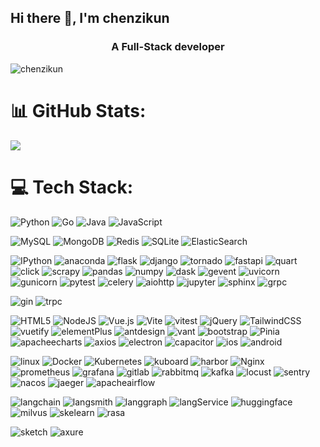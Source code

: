 ## Hi there 👋, I'm chenzikun
<h3 align="center">A Full-Stack developer</h3>  

<!--
**chenzikun/chenzikun** is a ✨ _special_ ✨ repository because its `README.md` (this file) appears on your GitHub profile.

Here are some ideas to get you started:

- 🔭 I’m currently working on ...
- 🌱 I’m currently learning ...
- 👯 I’m looking to collaborate on ...
- 🤔 I’m looking for help with ...
- 💬 Ask me about ...
- 📫 How to reach me: ...
- 😄 Pronouns: ...
- ⚡ Fun fact: ...
-->

<p align="left"> <img src="https://komarev.com/ghpvc/?username=chenzikun&label=Profile%20views&color=0e75b6&style=flat" alt="chenzikun" /> </p>

# 📊 GitHub Stats:
![](https://github-readme-stats.vercel.app/api?username=chenzikun&theme=radical&hide_border=false&include_all_commits=false&count_private=false)<br/>


# 💻 Tech Stack:
![Python](https://img.shields.io/badge/python-3670A0?style=for-the-badge&logo=python&logoColor=ffdd54)
![Go](https://img.shields.io/badge/Go-%2300ADD8.svg?style=for-the-badge&logo=Go&logoColor=white)
![Java](https://img.shields.io/badge/Java-ED8B00?style=for-the-badge&logo=openjdk&logoColor=white)
![JavaScript](https://shields.io/badge/JavaScript-F7DF1E?logo=JavaScript&logoColor=000&style=for-the-badge)

![MySQL](https://img.shields.io/badge/mysql-4479A1.svg?style=for-the-badge&logo=mysql&logoColor=white)
![MongoDB](https://img.shields.io/badge/MongoDB-%234ea94b.svg?style=for-the-badge&logo=mongodb&logoColor=white)
![Redis](https://img.shields.io/badge/redis-%23DD0031.svg?style=for-the-badge&logo=redis&logoColor=white)
![SQLite](https://img.shields.io/badge/sqlite-003B57?style=for-the-badge&logo=sqlite&logoColor=white)
![ElasticSearch](https://img.shields.io/badge/ElasticSearch-005571?style=for-the-badge&logo=elasticsearch)

![IPython](https://img.shields.io/badge/IPython-3670A0?style=for-the-badge&logo=IPython&logoColor=ffdd54)
![anaconda](https://img.shields.io/badge/anaconda-44A833?style=for-the-badge&logo=anaconda&logoColor=ffdd54)
![flask](https://img.shields.io/badge/flask-black.svg?style=for-the-badge&logo=flask&logoColor=white)
![django](https://img.shields.io/badge/django-092E20.svg?style=for-the-badge&logo=django&logoColor=green)
![tornado](https://img.shields.io/badge/tornado-%2307405e.svg?style=for-the-badge&logo=tornado&logoColor=white)
![fastapi](https://img.shields.io/badge/FastAPI-005571?style=for-the-badge&logo=fastapi&logoColor=009688)
![quart](https://img.shields.io/badge/quart-005571?style=for-the-badge&logo=quart&logoColor=009688)
![click](https://img.shields.io/badge/click-%2307405e.svg?style=for-the-badge&logo=click&logoColor=white)
![scrapy](https://img.shields.io/badge/scrapy-60A839.svg?style=for-the-badge&logo=scrapy&logoColor=white)
![pandas](https://img.shields.io/badge/pandas-150458.svg?style=for-the-badge&logo=pandas&logoColor=white)
![numpy](https://img.shields.io/badge/numpy-013243.svg?style=for-the-badge&logo=numpy&logoColor=white)
![dask](https://img.shields.io/badge/dask-FC6E6B.svg?style=for-the-badge&logo=dask&logoColor=white)
![gevent](https://img.shields.io/badge/gevent-%2307405e.svg?style=for-the-badge&logo=gevent&logoColor=white)
![uvicorn](https://img.shields.io/badge/uvicorn-%2307405e.svg?style=for-the-badge&logo=uvicorn&logoColor=white)
![gunicorn](https://img.shields.io/badge/gunicorn-499848.svg?style=for-the-badge&logo=gunicorn&logoColor=white)
![pytest](https://img.shields.io/badge/pytest-%2307405e.svg?style=for-the-badge&logo=pytest&logoColor=white)
![celery](https://img.shields.io/badge/celery-green.svg?style=for-the-badge&logo=celery&logoColor=white)
![aiohttp](https://img.shields.io/badge/aiohttp-%23316192.svg?style=for-the-badge&logo=aiohttp&logoColor=white)
![jupyter](https://img.shields.io/badge/jupyter-F37626.svg?style=for-the-badge&logo=jupyter&logoColor=white)
![sphinx](https://img.shields.io/badge/sphinx-000000.svg?style=for-the-badge&logo=sphinx&logoColor=white)
![grpc](https://img.shields.io/badge/grpc-%2307405e.svg?style=for-the-badge&logo=grpc&logoColor=white)

![gin](https://img.shields.io/badge/gin-008ECF.svg?style=for-the-badge&logo=gin&logoColor=white)
![trpc](https://img.shields.io/badge/trpc-2596BE.svg?style=for-the-badge&logo=trpc&logoColor=white)

![HTML5](https://img.shields.io/badge/html5-%23E34F26.svg?style=for-the-badge&logo=html5&logoColor=white)
![NodeJS](https://img.shields.io/badge/node.js-6DA55F?style=for-the-badge&logo=node.js&logoColor=white)
![Vue.js](https://img.shields.io/badge/vuejs-%2335495e.svg?style=for-the-badge&logo=vuedotjs&logoColor=%234FC08D)
![Vite](https://img.shields.io/badge/Vite-646CFF.svg?style=for-the-badge&logo=vite&logoColor=white)
![vitest](https://img.shields.io/badge/vitest-6E9F18.svg?style=for-the-badge&logo=vitest&logoColor=white)
![jQuery](https://img.shields.io/badge/jQuery-0769AD?style=for-the-badge&logo=jquery&logoColor=white)
![TailwindCSS](https://img.shields.io/badge/tailwindcss-06B6D4.svg?style=for-the-badge&logo=tailwind-css&logoColor=white)
![vuetify](https://img.shields.io/badge/vuetify-1867C0.svg?style=for-the-badge&logo=vuetify&logoColor=white)
![elementPlus](https://img.shields.io/badge/ElementPlus-00A1EA.svg?style=for-the-badge&logo=elementPlus&logoColor=white)
![antdesign](https://img.shields.io/badge/antdesign-0170FE.svg?style=for-the-badge&logo=antdesign&logoColor=white)
![vant](https://img.shields.io/badge/vant-%2300ADD8.svg?style=for-the-badge&logo=vant&logoColor=white)
![bootstrap](https://img.shields.io/badge/bootstrap-563D7C.svg?style=for-the-badge&logo=bootstrap&logoColor=white)
![Pinia](https://img.shields.io/badge/Pinia-yellow.svg?style=for-the-badge&logo=Pinia&logoColor=white)
![apacheecharts](https://img.shields.io/badge/echarts-AA344D.svg?style=for-the-badge&logo=apacheecharts&logoColor=white)
![axios](https://img.shields.io/badge/axios-5A29E4.svg?style=for-the-badge&logo=axios&logoColor=white)
![electron](https://img.shields.io/badge/electron-47848F.svg?style=for-the-badge&logo=electron&logoColor=white)
![capacitor](https://img.shields.io/badge/capacitor-119EFF.svg?style=for-the-badge&logo=capacitor&logoColor=white)
![ios](https://img.shields.io/badge/ios-000000.svg?style=for-the-badge&logo=ios&logoColor=white)
![android](https://img.shields.io/badge/android-34A853.svg?style=for-the-badge&logo=android&logoColor=white)

![linux](https://img.shields.io/badge/linux-FCC624.svg?style=for-the-badge&logo=linux&logoColor=white)
![Docker](https://img.shields.io/badge/docker-2496ED.svg?style=for-the-badge&logo=docker&logoColor=white)
![Kubernetes](https://img.shields.io/badge/kubernetes-%23326ce5.svg?style=for-the-badge&logo=kubernetes&logoColor=white)
![kuboard](https://img.shields.io/badge/kuboard-%23007ACC.svg?style=for-the-badge&logo=kuboard&logoColor=white)
![harbor](https://img.shields.io/badge/harbor-%23007ACC.svg?style=for-the-badge&logo=harbor&logoColor=white)
![Nginx](https://img.shields.io/badge/nginx-%23009639.svg?style=for-the-badge&logo=nginx&logoColor=white)
![prometheus](https://img.shields.io/badge/prometheus-E6522C.svg?style=for-the-badge&logo=prometheus&logoColor=white)
![grafana](https://img.shields.io/badge/grafana-gray.svg?style=for-the-badge&logo=grafana&logoColor=orange)
![gitlab](https://img.shields.io/badge/gitlab-FC6D26.svg?style=for-the-badge&logo=harbor&logoColor=white)
![rabbitmq](https://img.shields.io/badge/rabbitmq-%23FF6600.svg?style=for-the-badge&logo=rabbitmq&logoColor=white)
![kafka](https://img.shields.io/badge/Apache_Kafka-231F20?style=for-the-badge&logo=apache-kafka&logoColor=white)
![locust](https://img.shields.io/badge/locust-%2307405e.svg?style=for-the-badge&logo=locust&logoColor=white)
![sentry](https://img.shields.io/badge/sentry-white.svg?style=for-the-badge&logo=sentry&logoColor=gray)
![nacos](https://img.shields.io/badge/nacos-%2300ADD8.svg?style=for-the-badge&logo=nacos&logoColor=white)
![jaeger](https://img.shields.io/badge/jaeger-66CFE3.svg?style=for-the-badge&logo=jaeger&logoColor=white)
![apacheairflow](https://img.shields.io/badge/apacheairflow-017CEE.svg?style=for-the-badge&logo=apacheairflow&logoColor=white)

![langchain](https://img.shields.io/badge/langchain-blue.svg?style=for-the-badge&logo=langchain&logoColor=white)
![langsmith](https://img.shields.io/badge/langsmith-%2307405e.svg?style=for-the-badge&logo=langsmith&logoColor=white)
![langgraph](https://img.shields.io/badge/langgraph-%2307405e.svg?style=for-the-badge&logo=langgraph&logoColor=white)
![langService](https://img.shields.io/badge/langService-%2307405e.svg?style=for-the-badge&logo=langService&logoColor=white)
![huggingface](https://img.shields.io/badge/huggingface-ED8B00.svg?style=for-the-badge&logo=huggingface&logoColor=white)
![milvus](https://img.shields.io/badge/milvus-00A1EA.svg?style=for-the-badge&logo=milvus&logoColor=white)
![skelearn](https://img.shields.io/badge/skelearn-%2307405e.svg?style=for-the-badge&logo=skelearn&logoColor=white)
![rasa](https://img.shields.io/badge/rasa-5A17EE.svg?style=for-the-badge&logo=rasa&logoColor=white)

![sketch](https://img.shields.io/badge/sketch-F7B500.svg?style=for-the-badge&logo=sketch&logoColor=white)
![axure](https://img.shields.io/badge/axure-white.svg?style=for-the-badge&logo=axure&logoColor=blue)
